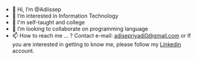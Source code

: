- 👋 Hi, I’m @Adiissep
- 👀 I’m interested in Information Technology
- 🌱 I'm self-taught and college
- 💞️ I’m looking to collaborate on programming language 
- 📫 How to reach me ... ?
  Contact e-mail:
  adisepriyadi0@gmail.com  or If you are interested in getting to know me, please follow my [Linkedin](https://www.linkedin.com/in/adisepriyadi/) account.



<!---
Adiissep/Adiissep is a ✨ special ✨ repository because its `README.md` (this file) appears on your GitHub profile.
You can click the Preview link to take a look at your changes.
--->
